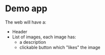 # Demo app

The web will have a:
- Header
- List of images, each image has:
  - a description
  - clickable button which "likes" the image 

